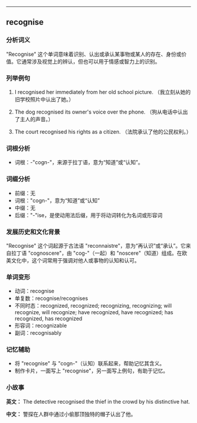 
---------------
## recognise
### 分析词义
"Recognise" 这个单词意味着识别、认出或承认某事物或某人的存在、身份或价值。它通常涉及视觉上的辨认，但也可以用于情感或智力上的识别。

### 列举例句
1. I recognised her immediately from her old school picture.
   （我立刻从她的旧学校照片中认出了她。）

2. The dog recognised its owner's voice over the phone.
   （狗从电话中认出了主人的声音。）

3. The court recognised his rights as a citizen.
   （法院承认了他的公民权利。）

### 词根分析
- 词根：-"cogn-"，来源于拉丁语，意为“知道”或“认知”。

### 词缀分析
- 前缀：无
- 词根："cogn-"，意为“知道”或“认知”
- 中缀：无
- 后缀："-"ise，是使动用法后缀，用于将动词转化为名词或形容词

### 发展历史和文化背景
"Recognise" 这个词起源于古法语 "reconnaistre"，意为“再认识”或“承认”。它来自拉丁语 "cognoscere"，由 "cog-"（一起）和 "noscere"（知道）组成。在欧美文化中，这个词常用于强调对他人或事物的认知和认可。

### 单词变形
- 动词：recognise
- 单复数：recognise/recognises
- 不同时态：recognized, recognized; recognizing, recognizing; will recognize, will recognize; have recognized, have recognized; has recognized, has recognized
- 形容词：recognizable
- 副词：recognisably

### 记忆辅助
- 将 "recognise" 与 "cogn-"（认知）联系起来，帮助记忆其含义。
- 制作卡片，一面写上 "recognise"，另一面写上例句，有助于记忆。

### 小故事
**英文：** The detective recognised the thief in the crowd by his distinctive hat.

**中文：** 警探在人群中通过小偷那顶独特的帽子认出了他。

